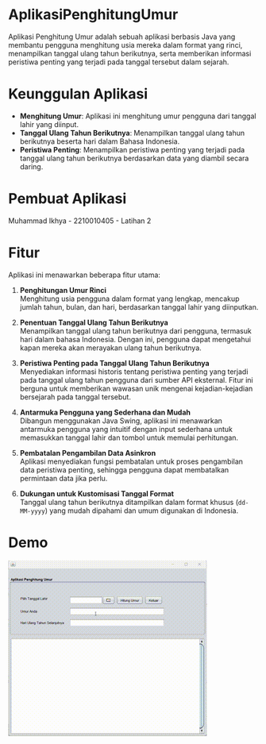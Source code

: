 # AplikasiPenghitungUmur
 
Aplikasi Penghitung Umur adalah sebuah aplikasi berbasis Java yang membantu pengguna menghitung usia mereka dalam format yang rinci, menampilkan tanggal ulang tahun berikutnya, serta memberikan informasi peristiwa penting yang terjadi pada tanggal tersebut dalam sejarah.

# Keunggulan Aplikasi

- **Menghitung Umur**: Aplikasi ini menghitung umur pengguna dari tanggal lahir yang diinput.
- **Tanggal Ulang Tahun Berikutnya**: Menampilkan tanggal ulang tahun berikutnya beserta hari dalam Bahasa Indonesia.
- **Peristiwa Penting**: Menampilkan peristiwa penting yang terjadi pada tanggal ulang tahun berikutnya berdasarkan data yang diambil secara daring.

# Pembuat Aplikasi
 Muhammad Ikhya - 2210010405 - Latihan 2

# Fitur

Aplikasi ini menawarkan beberapa fitur utama:

1. **Penghitungan Umur Rinci**  
   Menghitung usia pengguna dalam format yang lengkap, mencakup jumlah tahun, bulan, dan hari, berdasarkan tanggal lahir yang diinputkan.

2. **Penentuan Tanggal Ulang Tahun Berikutnya**  
   Menampilkan tanggal ulang tahun berikutnya dari pengguna, termasuk hari dalam bahasa Indonesia. Dengan ini, pengguna dapat mengetahui kapan mereka akan merayakan ulang tahun berikutnya.

3. **Peristiwa Penting pada Tanggal Ulang Tahun Berikutnya**  
   Menyediakan informasi historis tentang peristiwa penting yang terjadi pada tanggal ulang tahun pengguna dari sumber API eksternal. Fitur ini berguna untuk memberikan wawasan unik mengenai kejadian-kejadian bersejarah pada tanggal tersebut.

4. **Antarmuka Pengguna yang Sederhana dan Mudah**  
   Dibangun menggunakan Java Swing, aplikasi ini menawarkan antarmuka pengguna yang intuitif dengan input sederhana untuk memasukkan tanggal lahir dan tombol untuk memulai perhitungan.

5. **Pembatalan Pengambilan Data Asinkron**  
   Aplikasi menyediakan fungsi pembatalan untuk proses pengambilan data peristiwa penting, sehingga pengguna dapat membatalkan permintaan data jika perlu.

6. **Dukungan untuk Kustomisasi Tanggal Format**  
   Tanggal ulang tahun berikutnya ditampilkan dalam format khusus (`dd-MM-yyyy`) yang mudah dipahami dan umum digunakan di Indonesia.

# Demo
![Demo GIF](img/Gif%20Running.gif)
